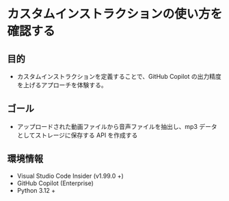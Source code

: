 # カスタムインストラクションの使い方を確認する

## 目的

- カスタムインストラクションを定義することで、GitHub Copilot の出力精度を上げるアプローチを体験する。

## ゴール

- アップロードされた動画ファイルから音声ファイルを抽出し、mp3 データとしてストレージに保存する API を作成する

## 環境情報

- Visual Studio Code Insider (v1.99.0 +)
- GitHub Copilot (Enterprise)
- Python 3.12 +